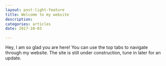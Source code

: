 ```yaml
---
layout: post-light-feature
title: Welcome to my website
description: 
categories: articles
date: 2017-10-03

---
```


Hey, I am so glad you are here! You can use the top tabs to navigate through my website. The site is still under construction, tune in later for an update.


